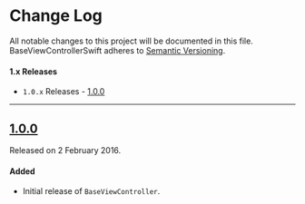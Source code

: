 # Change Log

All notable changes to this project will be documented in this file.
BaseViewControllerSwift adheres to [Semantic Versioning](http://semver.org/).

#### 1.x Releases
- `1.0.x` Releases - [1.0.0](#100)

---

## [1.0.0](https://github.com/ustwo/baseview-swift/releases/tag/1.0.0)
Released on 2 February 2016.

#### Added
- Initial release of `BaseViewController`.
